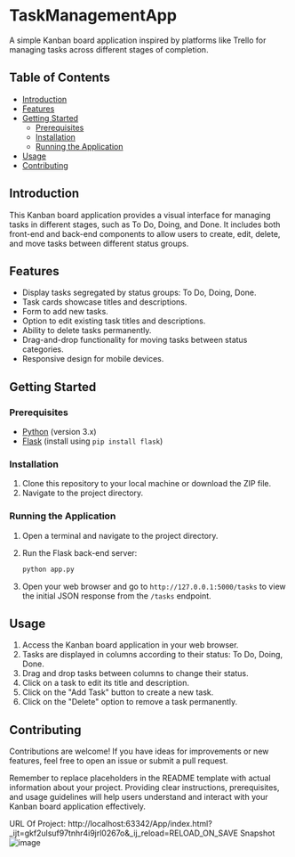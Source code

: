 # TaskManagementApp
A simple Kanban board application inspired by platforms like Trello for managing tasks across different stages of completion.
## Table of Contents
- [Introduction](#introduction)
- [Features](#features)
- [Getting Started](#getting-started)
  - [Prerequisites](#prerequisites)
  - [Installation](#installation)
  - [Running the Application](#running-the-application)
- [Usage](#usage)
- [Contributing](#contributing)

## Introduction
This Kanban board application provides a visual interface for managing tasks in different stages, such as To Do, Doing, and Done. It includes both front-end and back-end components to allow users to create, edit, delete, and move tasks between different status groups.

## Features
- Display tasks segregated by status groups: To Do, Doing, Done.
- Task cards showcase titles and descriptions.
- Form to add new tasks.
- Option to edit existing task titles and descriptions.
- Ability to delete tasks permanently.
- Drag-and-drop functionality for moving tasks between status categories.
- Responsive design for mobile devices.

## Getting Started
### Prerequisites
- [Python](https://www.python.org/) (version 3.x)
- [Flask](https://flask.palletsprojects.com/) (install using `pip install flask`)

### Installation
1. Clone this repository to your local machine or download the ZIP file.
2. Navigate to the project directory.

### Running the Application
1. Open a terminal and navigate to the project directory.
2. Run the Flask back-end server:

   ```bash
   python app.py
   ```

3. Open your web browser and go to `http://127.0.0.1:5000/tasks` to view the initial JSON response from the `/tasks` endpoint.

## Usage
1. Access the Kanban board application in your web browser.
2. Tasks are displayed in columns according to their status: To Do, Doing, Done.
3. Drag and drop tasks between columns to change their status.
4. Click on a task to edit its title and description.
5. Click on the "Add Task" button to create a new task.
6. Click on the "Delete" option to remove a task permanently.

## Contributing
Contributions are welcome! If you have ideas for improvements or new features, feel free to open an issue or submit a pull request.


Remember to replace placeholders in the README template with actual information about your project. Providing clear instructions, prerequisites, and usage guidelines will help users understand and interact with your Kanban board application effectively.

URL Of Project: http://localhost:63342/App/index.html?_ijt=gkf2ulsuf97tnhr4i9jrl0267o&_ij_reload=RELOAD_ON_SAVE
Snapshot
![image](https://github.com/AdibaZaidi/TaskManagementApp/assets/96797209/074f653c-2a8c-4395-913d-e2d13ac6861a)

